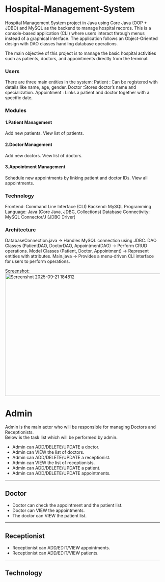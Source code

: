 # Hospital-Management-System
Hospital Management System project in Java using Core Java (OOP + JDBC) and MySQL as the backend to manage hospital records.
This is a console-based application (CLI) where users interact through menus instead of a graphical interface.
The application follows an Object-Oriented design with DAO classes handling database operations.

The main objective of this project is to manage the basic hospital activities such as patients, doctors, and appointments directly from the terminal.

### Users
There are three main entities in the system:
Patient : Can be registered with details like name, age, gender.
Doctor :Stores doctor’s name and specialization.
Appointment : Links a patient and doctor together with a specific date.

### Modules
#### 1.Patient Management
Add new patients.
View list of patients.
#### 2.Doctor Management
Add new doctors.
View list of doctors.
#### 3.Appointment Management
Schedule new appointments by linking patient and doctor IDs.
View all appointments.

### Technology 
Frontend: Command Line Interface (CLI)
Backend: MySQL
Programming Language: Java (Core Java, JDBC, Collections)
Database Connectivity: MySQL Connector/J (JDBC Driver)

### Architecture

DatabaseConnection.java → Handles MySQL connection using JDBC.
DAO Classes (PatientDAO, DoctorDAO, AppointmentDAO) → Perform CRUD operations.
Model Classes (Patient, Doctor, Appointment) → Represent entities with attributes.
Main.java → Provides a menu-driven CLI interface for users to perform operations.


Screenshot:
<img width="1055" height="397" alt="Screenshot 2025-09-21 184812" src="https://github.com/user-attachments/assets/cd680d51-d5a2-4f64-aff8-e0a374daee3c" />


# Admin
Admin is the main actor who will be responsible for managing Doctors and Receptionists.  
Below is the task list which will be performed by admin.

- Admin can ADD/DELETE/UPDATE a doctor.
- Admin can VIEW the list of doctors.
- Admin can ADD/DELETE/UPDATE a receptionist.
- Admin can VIEW the list of receptionists.
- Admin can ADD/DELETE/UPDATE a patient.
- Admin can ADD/DELETE/UPDATE appointments.

---

## Doctor
- Doctor can check the appointment and the patient list.
- Doctor can VIEW the appointments.
- The doctor can VIEW the patient list.

---

## Receptionist
- Receptionist can ADD/EDIT/VIEW appointments.
- Receptionist can ADD/EDIT/VIEW patients.

---

## Technology



